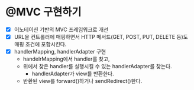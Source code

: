 # @MVC 구현하기

- [X] 어노테이션 기반의 MVC 프레임워크로 개선
- [X] URL을 컨트롤러에 매핑하면서 HTTP 메서드(GET, POST, PUT, DELETE 등)도 매핑 조건에 포함시킨다.
- [X] handlerMapping, handlerAdapter 구현
  - handelrMapping에서 handler를 찾고,
  - 위에서 찾은 handler를 실행시킬 수 있는 handlerAdapter를 찾는다.
    - handlerAdapter가 view를 반환한다.
  - 반환된 view를 forward()하거나 sendRedirect()한다.